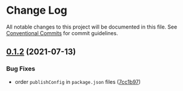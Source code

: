 # Change Log

All notable changes to this project will be documented in this file.
See [Conventional Commits](https://conventionalcommits.org) for commit guidelines.

## [0.1.2](https://github.com/ekwaL/eslint-config/compare/v0.1.1...v0.1.2) (2021-07-13)


### Bug Fixes

* order `publishConfig` in `package.json` files ([7cc1b97](https://github.com/ekwaL/eslint-config/commit/7cc1b9742e87c909f8b4303985d56300a5ce9e5e))
